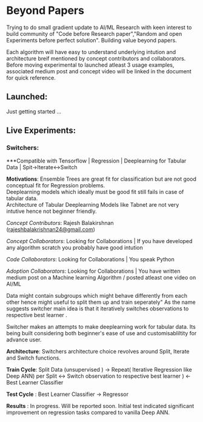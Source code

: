 # Beyond Papers 
Trying to do small gradient update to AI/ML Research with keen interest to build community of  "Code before Research paper","Random and open Experiments before perfect solution". Building value beyond papers.
 
Each algorithm will have easy to understand underlying intution and architecture breif mentioned by concept contributors and collaborators. Before moving experimental to launched atleast 3 usage examples, associated medium post and concept video will be linked in the document for quick reference. 

## Launched:
Just getting started ...

       


## Live Experiments:

### **Switchers**: 
***Compatible with Tensorflow | Regression | Deeplearning for Tabular Data | Spit->Iterate<->Switch

**Motivations**: 
      Ensemble Trees are great fit for classification but are not good conceptual fit for Regression problems.  
      Deeplearning models which ideally must be good fit still fails in case of tabular data.  
      Architecture of Tabular Deeplearning Models like Tabnet are not very intutive hence not beginner friendly.  

*Concept Contributors*: Rajesh Balakirshnan (rajeshbalakrishnan24@gmail.com)

*Concept Collaborators*: Looking for Collaborations | If you have developed any algorithm scratch you probably have good intution

*Code Collaborators*: Looking for Collaborations | You speak Python  

*Adoption Collaborators*: Looking for Collaborations | You have written medium post on a Machine learning Algorithm / posted atleast one video on AI/ML

Data might contain subgroups which might behave differently from each other hence might useful to split them up and train seperately"
As the name suggests switcher main idea is that it iteratively switches observations to respective best learner .

Switcher makes an attempts to make deeplearning work for tabular data. Its being built considering both beginner's ease of use and customisabliltity for advance user.

**Architecture**: Switchers architecture choice revolves around Split, Iterate and Switch functions.

**Train Cycle**:  Split Data (unsupervised ) -> Repeat( Iterative Regression like Deep ANN) per Split <-> Switch observation to respective best learner ) <- Best Learner Classifier

**Test Cycle** :  Best Learner Classifier -> Regressor 

**Results** : In progress. Will be reported soon. Initial test indicated significant improvement on regression tasks compared to vanilla Deep ANN. 








    
